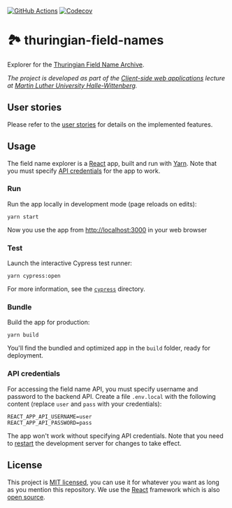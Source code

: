[![GitHub Actions](https://img.shields.io/github/workflow/status/heinrichreimer/thuringian-field-names/CI?style=flat-square)](https://github.com/heinrichreimer/thuringian-field-names/actions?query=workflow%3A"CI")
[![Codecov](https://img.shields.io/codecov/c/github/heinrichreimer/thuringian-field-names?style=flat-square)](https://codecov.io/github/heinrichreimer/thuringian-field-names/)

# 🏞️ thuringian-field-names

Explorer for the [Thuringian Field Name Archive](http://projekte.thulb.uni-jena.de/flurnamen/).

_The project is developed as part of the [Client-side web applications](https://mht.uzi.uni-halle.de/client-seitige-web-anwendungen/) lecture at [Martin Luther University Halle-Wittenberg](https://uni-halle.de)._

## User stories

Please refer to the [user stories](docs/user-stoies.md) for details on the implemented features.

## Usage

The field name explorer is a [React](https://reactjs.org/) app, built and run with [Yarn](https://yarnpkg.com/).
Note that you must specify [API credentials](#api-credentials) for the app to work.

### Run

Run the app locally in development mode (page reloads on edits):

```shell script
yarn start
```

Now you use the app from [http://localhost:3000](http://localhost:3000) in your web browser

### Test

Launch the interactive Cypress test runner:

```shell script
yarn cypress:open
```

For more information, see the [`cypress`](cypress) directory.

### Bundle

Build the app for production:

```shell script
yarn build
```

You'll find the bundled and optimized app in the `build` folder, ready for deployment.

### API credentials

For accessing the field name API, you must specify username and password to the backend API.
Create a file `.env.local` with the following content (replace `user` and `pass` with your credentials):

```properties
REACT_APP_API_USERNAME=user
REACT_APP_API_PASSWORD=pass
```

The app won't work without specifying API credentials.
Note that you need to [restart](#run) the development server for changes to take effect.

## License

This project is [MIT licensed](LICENSE), you can use it for whatever you want as long as you mention this repository.
We use the [React](https://reactjs.org/) framework which is also [open source](https://github.com/facebook/react/blob/master/LICENSE).
